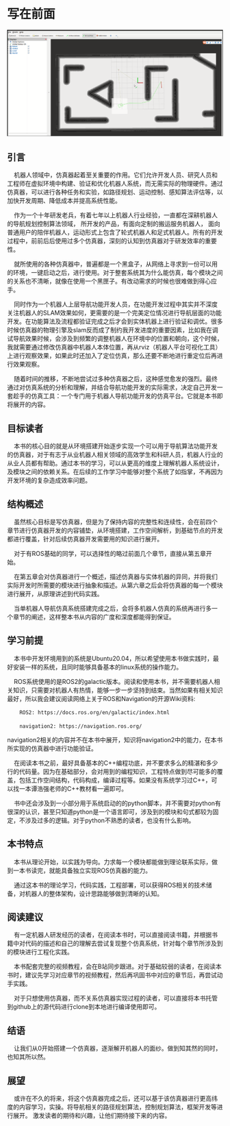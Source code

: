# 写在前面
![Simulator](./../images/simulator.png)
## 引言

&nbsp;&nbsp;&nbsp;&nbsp;机器人领域中，仿真器起着至关重要的作用。它们允许开发人员、研究人员和工程师在虚拟环境中构建、验证和优化机器人系统，而无需实际的物理硬件。通过仿真器，可以进行各种任务和实验，如路径规划、运动控制、感知算法评估等，以加快开发周期、降低成本并提高系统性能。

&nbsp;&nbsp;&nbsp;&nbsp;作为一个十年研发老兵，有着七年以上机器人行业经验，一直都在深耕机器人的导航规划控制算法领域， 所开发的产品，有面向定制的搬运服务机器人， 面向普通用户的陪伴机器人，运动形式上包含了轮式机器人和足式机器人。所有的开发过程中，前前后后使用过多个仿真器，深刻的认知到仿真器对于研发效率的重要性。

&nbsp;&nbsp;&nbsp;&nbsp;就所使用的各种仿真器中，普遍都是一个黑盒子，从网络上寻求到一份可以用的环境，一键启动之后，进行使用。对于整套系统其为什么能仿真，每个模块之间的关系也不清晰，就像在使用一个黑匣子。有改动需求的时候也很难做到得心应手。

&nbsp;&nbsp;&nbsp;&nbsp;同时作为一个机器人上层导航功能开发人员，在功能开发过程中其实并不深度关注机器人的SLAM效果如何，更需要的是一个完美定位情况进行导航层面的功能开发。在功能算法及流程都验证完成之后才会到实体机器上进行验证和调优。很多时候仿真器的物理引擎及slam反而成了制约我开发进度的重要因素，比如我在调试导航效果时候，会涉及到频繁的调整机器人在环境中的位置和朝向，这个时候，我就需要通过修改仿真器中机器人本体位置，再从rviz（机器人平台可视化工具）上进行观察效果，如果此时还加入了定位仿真，那么还要不断地进行重定位后再进行效果观察。

&nbsp;&nbsp;&nbsp;&nbsp;随着时间的推移，不断地尝试过多种仿真器之后，这种感觉愈发的强烈。最终通过对仿真系统的分析和理解，并结合导航功能开发的实际需求，决定自己开发一套趁手的仿真工具：一个专门用于机器人导航功能开发的仿真平台。它就是本书即将展开的内容。

## 目标读者

&nbsp;&nbsp;&nbsp;&nbsp;本书的核心目的就是从环境搭建开始逐步实现一个可以用于导航算法功能开发的仿真器，对于有志于从业机器人相关领域的高效学生和科研人员，机器人行业的从业人员都有帮助。通过本书的学习，可以从更高的维度上理解机器人系统设计，及模块之间的依赖关系。在后续的工作学习中能够对整个系统了如指掌，不再因为开发环境的复杂造成效率问题。

## 结构概述

&nbsp;&nbsp;&nbsp;&nbsp;虽然核心目标是写仿真器，但是为了保持内容的完整性和连续性，会在前四个章节进行仿真器开发的内容铺垫，从环境搭建，工作空间解析，到基础节点的开发都进行覆盖，针对后续仿真器开发需要用的知识进行展开。

&nbsp;&nbsp;&nbsp;&nbsp;对于有ROS基础的同学，可以选择性的略过前面几个章节，直接从第五章开始。

&nbsp;&nbsp;&nbsp;&nbsp;在第五章会对仿真器进行一个概述，描述仿真器与实体机器的异同，并将我们实际开发时所需要的模块进行抽象和描述。从第六章之后会将仿真器的每一个模块进行展开，从原理讲述到代码实践。

&nbsp;&nbsp;&nbsp;&nbsp;当单机器人导航仿真系统搭建完成之后，会将多机器人仿真的系统再进行多一个章节的阐述，这样整本书从内容的广度和深度都能得到保证。

## 学习前提

&nbsp;&nbsp;&nbsp;&nbsp;本书中开发环境用到的系统是Ubuntu20.04，所以希望使用本书做实践时，最好安装一样的系统，且同时能够具备基本的linux系统的操作能力。

&nbsp;&nbsp;&nbsp;&nbsp;ROS系统使用的是ROS2的galactic版本。阅读和使用本书，并不需要机器人相关知识，只需要对机器人有热情，能够一步一步坚持到结束。当然如果有相关知识最好，所以我会建议阅读网络上关于ROS和Navigation的开源Wiki资料:
```
    ROS2: https://docs.ros.org/en/galactic/index.html

    navigation2: https://navigation.ros.org/
```
navigation2相关的内容并不在本书中展开，知识将navigation2中的能力，在本书所实现的仿真器中进行功能验证。

&nbsp;&nbsp;&nbsp;&nbsp;在阅读本书之前，最好具备基本的C++编程功底，并不要求多么的精湛和多少行的代码量。因为在基础部分，会对用到的编程知识，工程特点做到尽可能多的覆盖，包括工作空间结构，代码构成，编译过程等。如果没有系统学习过C++，可以找一本谭浩强老师的C++教材看一遍即可。

&nbsp;&nbsp;&nbsp;&nbsp;书中还会涉及到一小部分用于系统启动的的python脚本，并不需要对python有很深的认识，甚至只知道python是一个语言即可，涉及到的模块和句式都较为固定，不涉及过多的逻辑。对于python不熟悉的读者，也没有什么影响。

## 本书特点

&nbsp;&nbsp;&nbsp;&nbsp;本书从理论开始，以实践为导向。力求每一个模块都能做到理论联系实际，做到一本书读完，就能具备独立实现ROS仿真器的能力。

&nbsp;&nbsp;&nbsp;&nbsp;通过这本书的理论学习，代码实践，工程部署，可以获得ROS相关的技术储备，对机器人的整体架构，设计思路能够做到清晰的认知。

## 阅读建议

&nbsp;&nbsp;&nbsp;&nbsp;有一定机器人研发经历的读者，在阅读本书时，可以直接阅读书籍，并根据书籍中对代码的描述和自己的理解去尝试复现整个仿真系统，针对每个章节所涉及到的模块进行工程化实践。

&nbsp;&nbsp;&nbsp;&nbsp;本书配套完整的视频教程，会在B站同步跟进。对于基础较弱的读者，在阅读本书时，建议先学习对应章节的视频教程，然后再巩固书中对应的章节后，再尝试动手实践。

&nbsp;&nbsp;&nbsp;&nbsp;对于只想使用仿真器，而不关系仿真器实现过程的读者，可以直接将本书托管到github上的源代码进行clone到本地进行编译使用即可。

## 结语

&nbsp;&nbsp;&nbsp;&nbsp;让我们从0开始搭建一个仿真器，逐渐解开机器人的面纱。做到知其然的同时，也知其所以然。

## 展望
&nbsp;&nbsp;&nbsp;&nbsp;或许在不久的将来，将这个仿真器完成之后，还可以基于该仿真器进行更高纬度的内容学习，实操。将导航相关的路径规划算法，控制规划算法，框架开发等进行展开。
激发读者的期待和兴趣，让他们期待接下来的内容。